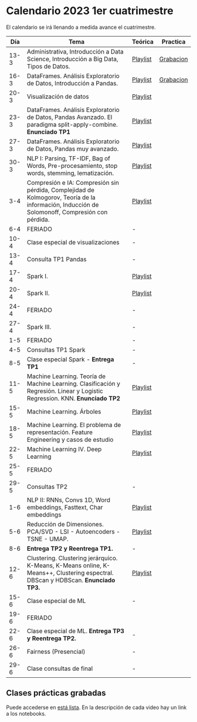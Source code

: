 # Calendario 2023 1er cuatrimestre

El calendario se irá llenando a medida avance el cuatrimestre.

| Día | Tema | Teórica | Practica |
|-----|------|---------|----------|
| 13-3 | Administrativa, Introducción a Data Science, Introducción a Big Data, Tipos de Datos. |[Playlist](https://www.youtube.com/playlist?list=PLeo_qKwGPZYevnuxYBfrvQ32zJJE2--Y4)|[Grabacion](https://www.youtube.com/watch?v=3vdwMOOhItU&list=PLeo_qKwGPZYe6N-fV1KigfJ9f7YYOpphR&index=1)
| 16-3 | DataFrames. Análisis Exploratorio de Datos, Introducción a Pandas.                             |[Playlist](https://youtube.com/playlist?list=PLeo_qKwGPZYcRxxR-GNmBcLbujTieWpQQ)| [Grabacion](https://www.youtube.com/watch?v=PfEIaENHkUk)
| 20-3 | Visualización de datos |[Playlist](https://www.youtube.com/playlist?list=PLeo_qKwGPZYf-OzcYqlPIJdU1AHQYb3Ga)|
| 23-3 | DataFrames. Análisis Exploratorio de Datos, Pandas Avanzado. El paradigma split-apply-combine. **Enunciado TP1** |[Playlist](https://www.youtube.com/playlist?list=PLeo_qKwGPZYf9d23qU6_t6hl7ufyfclyW)|
| 27-3  | DataFrames. Análisis Exploratorio de Datos, Pandas muy avanzado.                               |[Playlist](https://www.youtube.com/playlist?list=PLeo_qKwGPZYeu0ToyqSvq4fmUBrmRTkCp)|
| 30-3 | NLP I: Parsing, TF-IDF, Bag of Words, Pre-procesamiento, stop words, stemming, lematización.|[Playlist](https://www.youtube.com/playlist?list=PLeo_qKwGPZYfkL8tu3Mg3_5xb1UYGvjWH)|
| 3-4 | Compresión e IA: Compresión sin pérdida, Complejidad de Kolmogorov, Teoría de la información, Inducción de Solomonoff, Compresión con pérdida.                                                                                                |[Playlist](https://www.youtube.com/playlist?list=PLeo_qKwGPZYfKGWLlVG8J86OzRgJ8NLcJ)|
| 6-4 | FERIADO                                                                   |-|
| 10-4 | Clase especial de visualizaciones                                                              | - |
| 13-4 | Consulta TP1 Pandas                                                                                   | - |
| 17-4 | Spark I.                                                                     |[Playlist](https://www.youtube.com/playlist?list=PLeo_qKwGPZYck1nRMGJFeWIN2W5IrxoLO)|
| 20-4 | Spark II.                                                                   |[Playlist](https://www.youtube.com/playlist?list=PLeo_qKwGPZYeu_JRN8eQgzJUfaXUrhsk2)|
| 24-4 | FERIADO                                                                   |-|
| 27-4 | Spark III.                                                                   |-|
| 1-5 | FERIADO                                                                   |-|
| 4-5 | Consultas TP1 Spark                                                             |-|
| 8-5 | Clase especial Spark - **Entrega TP1**                                      |-|
|  11-5   |   Machine Learning. Teoría de Machine Learning. Clasificación y Regresión. Linear y Logistic Regression. KNN. **Enunciado TP2**  |    [Playlist](https://www.youtube.com/playlist?list=PLeo_qKwGPZYesnp_BG0RejQCfHnlthj-5)     |
|  15-5   |   Machine Learning. Árboles  |    [Playlist](https://www.youtube.com/playlist?list=PLeo_qKwGPZYeJQb-M1nE_cnj43uOKZtf2)     |
|  18-5   |   Machine Learning. El problema de representación. Feature Engineering y casos de estudio  |    [Playlist](https://www.youtube.com/playlist?list=PLeo_qKwGPZYf9JstrrlXBf_SSg66aEJQk)     |
|  22-5   |   Machine Learning IV. Deep Learning  |    [Playlist](https://www.youtube.com/playlist?list=PLeo_qKwGPZYeMhP2KGFWFHNDesRCyRB5j)    |
| 25-5 | FERIADO   
|  29-5   |   Consultas TP2  |    -    |
|  1-6   |   NLP II: RNNs, Convs 1D, Word embeddings, Fasttext, Char embeddings |   [Playlist](https://www.youtube.com/playlist?list=PLeo_qKwGPZYc3ZKiKx5GJVHc1Qwsejgmx)    |
|  5-6   |   Reducción de Dimensiones. PCA/SVD - LSI - Autoencoders - TSNE - UMAP. |   [Playlist](https://www.youtube.com/playlist?list=PLeo_qKwGPZYeTvoYdNOR9alvMUMfwq-1Z)    |
|  8-6   |**Entrega TP2 y Reentrega TP1.** | - |
|  12-6   |   Clustering. Clustering jerárquico. K-Means, K-Means online, K-Means++, Clustering espectral. DBScan y HDBScan. **Enunciado TP3.** |   [Playlist](https://www.youtube.com/playlist?list=PLeo_qKwGPZYd6IYbQsMwPSIbDNGsuqByW)    |
|  15-6   |   Clase especial de ML  |   -    |
|  19-6 | FERIADO   
|  22-6   |   Clase especial de ML. **Entrega TP3 y Reentrega TP2.**  |   -    |
|  26-6   |   Fairness (Presencial)  |   -    |
|  29-6   |   Clase consultas de final  |   -    |

## Clases prácticas grabadas

Puede accederse en [está lista](https://www.youtube.com/playlist?list=PLeo_qKwGPZYe6N-fV1KigfJ9f7YYOpphR). En la descripción de cada video hay un link a los notebooks.
